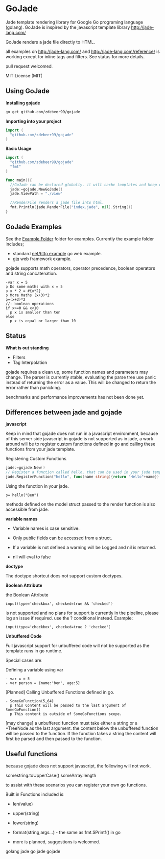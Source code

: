 # GoJade

Jade template rendering library for Google Go programing language (golang). GoJade is inspired by the javascript template library http://jade-lang.com/

GoJade renders a jade file directly to HTML.

all examples on http://jade-lang.com/ and http://jade-lang.com/reference/ is working except for inline tags and filters. See status for more details.

pull request welcomed.

MIT License (MIT)


## Using GoJade


**Installing gojade**


```bash
go get github.com/zdebeer99/gojade
```


**Importing into your project**

```go
import (
  "github.com/zdebeer99/gojade"
)
```


**Basic Usage**

```go
import (
  "github.com/zdebeer99/gojade"
  "fmt"
)

func main(){
  //GoJade can be declared globally. it will cache templates and keep config information for parsing.
  jade:=gojade.NewGoJade()
  jade.ViewPath = "./view"

  //RenderFile renders a jade file into html.
  fmt.Println(jade.RenderFile("index.jade", nil).String())
}

```


## GoJade Examples

See the [Example Folder](https://github.com/zdebeer99/gojade/tree/master/example)
folder for examples. Currently the example folder includes;
* standard [net/http example](http://golang.org/pkg/net/http/) go web example.
* [gin](https://gin-gonic.github.io/gin/) web framework example.


gojade supports math operators, operator precedence, boolean operators and string concatenation.

```jade
-var x = 5
p Do some maths with x = 5
p x * 2 = #{x*2}
p More Maths (x+3)*2
p=(x+3)*2
//- boolean operations
if x>=0 && x<10
  p x is smaller than ten
else
  p x is equal or larger than 10
```


## Status


**What is out standing**

- Filters
- Tag Interpolation

gojade requires a clean up, some function names and parameters may change. The parser is currently stable, evaluating the parse tree use panic instead of returning the error as a value. This will be changed to return the error rather than panicking.

benchmarks and performance improvements has not been done yet.


## Differences between jade and gojade


**javascript**

Keep in mind that gojade does not run in a javascript environment, because of this server side javascript in gojade is not supported as in jade, a work around will be to register custom functions defined in go and calling these functions from your jade template.

Registering Custom Functions.
```go
jade:=gojade.New()
// Register a function called hello, that can be used in your jade template
jade.RegisterFunction("hello", func(name string){return "Hello"+name})
```

Using the function in your jade.
```jade
p= hello("Ben")
```
methods defined on the model struct passed to the render function is also accessible from jade.

**variable names**

* Variable names is case sensitive.

* Only public fields can be accessed from a struct.

* If a variable is not defined a warning will be Logged and nil is returned.

* nil will eval to false


**doctype**

The doctype shortcut does not support custom doctypes.


**Boolean Attribute**

the Boolean Attribute
```jade
input(type='checkbox', checked=true && 'checked')
```

is not supported and no plans for support is currently in the pipeline, please log an issue if required.
use the ? conditional instead. Example:
```jade
input(type='checkbox', checked=true ? 'checked')
```


**Unbuffered Code**

Full javascript support for unbuffered code will not be supported as the template runs in go runtime.

Special cases are:

Defining a variable using var

```jade
- var x = 5
- var person = {name:"ben", age:5}
```

[Planned] Calling Unbuffered Functions defined in go.

```jade
- SomeGoFunction(5,64)
  p This Content will be passed to the last argument of SomeGoFunction()
  p This content is outside of SomeGoFunctions scope.
```

[may change] a unbuffered function must take either a string or a *TreeNode as the last argument. the content below the unbuffered function will be passed to the function. If the function takes a string the content will first be parsed and then passed to the function.


## Useful functions

because gojade does not support javascript, the following will not work.

somestring.toUpperCase()
someArray.length

to assist with these scenarios you can register your own go functions.

Built in Functions included is:

* len(value)

* upper(string)

* lower(string)

* format(string,args...) - the same as fmt.SPrintf() in go

* more is planned, suggestions is welcomed.



golang jade go jade gojade
